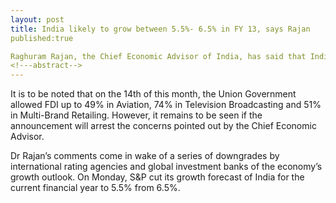 ```yaml
---
layout: post
title: India likely to grow between 5.5%- 6.5% in FY 13, says Rajan
published:true

Raghuram Rajan, the Chief Economic Advisor of India, has said that India’s GDP is likely to grow between 5.5-6.5% in this fiscal year. He added that the slow pace of current investment would mean that recovery would be slower than expected.
<!---abstract-->
---
```


It is to be noted that on the 14th of this month, the Union Government allowed FDI up to 49% in Aviation, 74% in Television Broadcasting and 51% in Multi-Brand Retailing. However, it remains to be seen if the announcement will arrest the concerns pointed out by the Chief Economic Advisor.

Dr Rajan’s comments come in wake of a series of downgrades by international rating agencies and global investment banks of the economy’s growth outlook. On Monday, S&P cut its growth forecast of India for the current financial year to 5.5% from 6.5%.